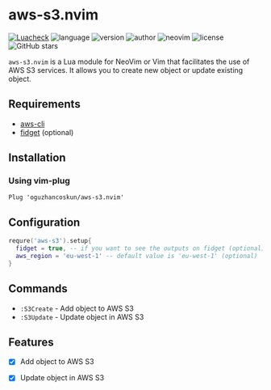# aws-s3.nvim

[![Luacheck](https://img.shields.io/github/actions/workflow/status/oguzhancoskun/aws-s3.nvim/luacheck.yml?branch=main&label=Luacheck&logo=Lua)](https://github.com/oguzhancoskun/aws-s3.nvim/actions?workflow=Luacheck)
![language](https://img.shields.io/badge/language-lua-yellow)
![version](https://img.shields.io/badge/version-0.1.0-blue)
![author](https://img.shields.io/badge/author-oguzhancoskun-blue)
![neovim](https://img.shields.io/badge/neovim-0.5%2B-green)
![license](https://img.shields.io/github/license/oguzhancoskun/aws-s3.nvim)
![GitHub stars](https://img.shields.io/github/stars/oguzhancoskun/aws-s3.nvim)

`aws-s3.nvim` is a Lua module for NeoVim or Vim that facilitates the use of
AWS S3 services. It allows you to create new object or update existing object.

## Requirements

- [aws-cli](https://aws.amazon.com/cli/)
- [fidget](https://github.com/j-hui/fidget.nvim) (optional)

## Installation

### Using vim-plug

```vim
Plug 'oguzhancoskun/aws-s3.nvim'
```

## Configuration

```lua
requre('aws-s3').setup{
  fidget = true, -- if you want to see the outputs on fidget (optional)
  aws_region = 'eu-west-1' -- default value is 'eu-west-1' (optional)
}
```

## Commands

- `:S3Create` - Add object to AWS S3
- `:S3Update` - Update object in AWS S3

## Features

- [x] Add object to AWS S3
- [x] Update object in AWS S3


